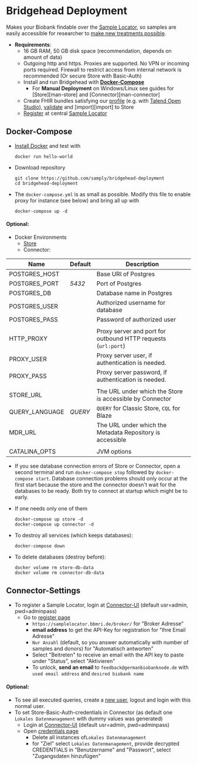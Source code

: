 [sl]: <https://samplelocator.bbmri.de>
[bbmri]: <http://www.bbmri-eric.eu>
[docker]: <https://docs.docker.com/install>
[profile]: <https://simplifier.net/bbmri.de>
[talend]: <https://wiki.verbis.dkfz.de/pages/viewpage.action?pageId=76351392>
[validate]: <https://github.com/samply/bbmri-fhir-ig/blob/master/bbmri-ig/input/pagecontent/Validation.md>

[register]: <#connector-settings>
[compose]: <#docker-compose>

[import-store]: <https://alexanderkiel.gitbook.io/blaze/importing-data>
[depl-store]: <https://alexanderkiel.gitbook.io/blaze/deployment/manual-deployment>
[env-store]: <https://alexanderkiel.gitbook.io/blaze/deployment/environment-variables>

[depl-connector]: <Connector.md>
[connector-user]: <http://localhost:8082/admin/user_list.xhtml>
[connector-login]: <http://localhost:8082/login.xhtml>
[connector-register]: <http://localhost:8082/admin/broker_list.xhtml>
[connector-credentials]: <http://localhost:8082/admin/credentials_list.xhtml>


# Bridgehead Deployment
Makes your Biobank findable over the [Sample Locator][sl], so samples are easily accessible for researcher to [make new treatments possible][bbmri].



* **Requirements**:
    * 16 GB RAM, 50 GB disk space (recommendation, depends on amount of data)
    * Outgoing http and https. Proxies are supported. No VPN or incoming ports required. Firewall to restrict access from internal network is recommended (Or secure Store with Basic-Auth)
    * Install and run Bridgehead with [**Docker-Compose**][compose]
        * For **Manual Deployment** on Windows/Linux see guides for [Store][man-store] and [Connector][man-connector]
    * Create FHIR bundles satisfying our [profile][profile] (e.g. with [Talend Open Studio][talend]), [validate][validate] and [import][import] to Store
    * [Register][register] at central [Sample Locator][sl]





## Docker-Compose

* [Install Docker][docker] and test with

      docker run hello-world


* Download repository

      git clone https://github.com/samply/bridgehead-deployment
      cd bridgehead-deployment


* The `docker-compose.yml` is as small as possible. Modify this file to enable proxy for instance (see below) and bring all up with

      docker-compose up -d




#### Optional:

* Docker Environments
    * [Store][env-store]
    * Connector:

| Name           | Default | Description                                                   |
| -------------- | ------- | ------------------------------------------------------------- |
| POSTGRES_HOST  |         | Base URI of Postgres                                          |
| POSTGRES_PORT  | *5432*  | Port of Postgres                                              |
| POSTGRES_DB    |         | Database name in Postgres                                     |
| POSTGRES_USER  |         | Authorized username for database                              |
| POSTGRES_PASS  |         | Password of authorized user                                   |
|                |         |                                                               |
| HTTP_PROXY     |         | Proxy server and port for outbound HTTP requests (`url:port`) |
| PROXY_USER     |         | Proxy server user, if authentication is needed.               |
| PROXY_PASS     |         | Proxy server password, if authentication is needed.           |
|                |         |                                                               |
| STORE_URL      |         | The URL under which the Store is accessible by Connector      |
| QUERY_LANGUAGE | *QUERY* | `QUERY` for Classic Store, `CQL` for Blaze                    |
| MDR_URL        |         | The URL under which the Metadata Repository is accessible     |
|                |         |                                                               |
| CATALINA_OPTS  |         | JVM options                                                   |




* If you see database connection errors of Store or Connector, open a second terminal and run `docker-compose stop` followed by `docker-compose start`. Database connection problems should only occur at the first start because the store and the connector doesn't wait for the databases to be ready. Both try to connect at startup which might be to early.

* If one needs only one of them

      docker-compose up store -d
      docker-compose up connector -d

* To destroy all services (which keeps databases):
  
      docker-compose down

* To delete databases (destroy before):

      docker volume rm store-db-data
      docker volume rm connector-db-data





## Connector-Settings

* To register a Sample Locator, login at [Connector-UI][connector-login] (default usr=admin, pwd=adminpass)
    * Go to [register page][connector-register]
        * `https://samplelocator.bbmri.de/broker/` for "Broker Adresse"
        * **email address** to get the API-Key for registration for "Ihre Email Adresse"
        * `Nur Anzahl` (default, so you answer automatically with number of samples and donors) for "Automatisch antworten"
        * Select "Beitreten" to receive an email with the API key to paste under "Status", select "Aktivieren"
        * To unlock, **send an email** to `feedback@germanbiobanknode.de` with `used email address` and `desired biobank name`




#### Optional:
* To see all executed queries, create a [new user][connector-user], logout and login with this normal user.
* To set Store-Basic-Auth-credentials in Connector (as default one `Lokales Datenmanagement` with dummy values was generated)
    * Login at [Connector-UI][connector-login] (default usr=admin, pwd=adminpass)
    * Open [credentials page][connector-credentials]
        - Delete all instances of`Lokales Datenmanagement`
        - for "Ziel" select `Lokales Datenmanagement`, provide decrypted CREDENTIALS in "Benutzername" and "Passwort", select "Zugangsdaten hinzufügen"

